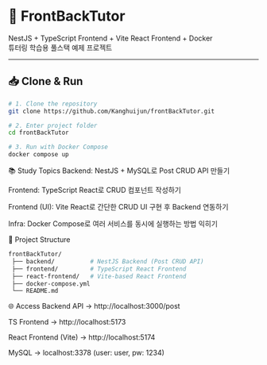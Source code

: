 # 📘 FrontBackTutor

NestJS + TypeScript Frontend + Vite React Frontend + Docker  
튜터링 학습용 풀스택 예제 프로젝트

---

## 📥 Clone & Run

```bash
# 1. Clone the repository
git clone https://github.com/Kanghuijun/frontBackTutor.git

# 2. Enter project folder
cd frontBackTutor

# 3. Run with Docker Compose
docker compose up
```
📚 Study Topics
Backend: NestJS + MySQL로 Post CRUD API 만들기

Frontend: TypeScript React로 CRUD 컴포넌트 작성하기

Frontend (UI): Vite React로 간단한 CRUD UI 구현 후 Backend 연동하기

Infra: Docker Compose로 여러 서비스를 동시에 실행하는 방법 익히기

📂 Project Structure
```bash
frontBackTutor/
 ├── backend/          # NestJS Backend (Post CRUD API)
 ├── frontend/         # TypeScript React Frontend
 ├── react-frontend/   # Vite-based React Frontend
 ├── docker-compose.yml
 └── README.md
```
🌐 Access
Backend API → http://localhost:3000/post

TS Frontend → http://localhost:5173

React Frontend (Vite) → http://localhost:5174

MySQL → localhost:3378 (user: user, pw: 1234)